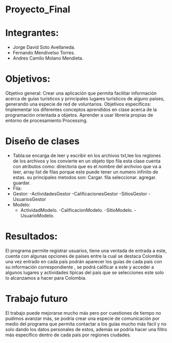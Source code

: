 # Proyecto_Final
# Integrantes:
- Jorge David Soto Avellaneda.
- Fernando Mendivelso Torres.
- Andres Camilo Molano Mendieta.
# Objetivos:
Objetivo general: Crear una aplicación que permita facilitar información acerca de guías turísticos y principales lugares turísticos de alguno países, generando una especie de red de voluntarios.
Objetivos específicos:
Implementar los diferentes conceptos aprendidos en clase acerca  de la programación orientada a objetos.
Aprender a usar librería propias de entorno de procesamiento Processing.
# Diseño de clases
- Tabla:se encarga de leer y escribir en los archivos txt,lee los reglones de los archivos y los convierte en un objeto tipo fila 
esta clase cuenta con atributos como: directoria que es el nombre del archvivo que va a leer, array list de filas porque este puede tener un numero infinito de estas.
su principales metodos son:
Cargar.
fila seleccionar.
agregar.
guardar.
- Fila:
- Gestor:
  -ActividadesGestor
  -CalificacionesGestor
  -SitiosGestor
  -UsuariosGestor
- Modelo:
  - ActividadModelo.
  -CalificacionModelo.
  -SitioModelo. 
  -UsuarioModelo.
 # Resultados:
El programa permite registrar usuarios, tiene una ventada de entrada a este, cuenta con algunas opciones de países entre la cual se destaca Colombia una vez entrado en cada país podrán aparecer los  guías de cada país con su información correspondiente , se podrá calificar a este y acceder a algunos lugares y actividades típicas del país que se selecciones este solo lo alcanzamos a hacer para Colombia.
 # Trabajo futuro
 El trabajo puede mejorarse mucho más pero por cuestiones de tiempo no pudimos avanzar más, se podría crear una especie de comunicación por medio del programa que permita contactar a los guías mucho más fácil  y no  solo dando los datos personales de estos, además se podría hacer una filtro más específico dentro de cada país por regiones ciudades.
 
  





